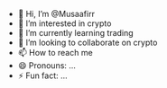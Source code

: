 - 👋 Hi, I’m @Musaafirr
- 👀 I’m interested in crypto 
- 🌱 I’m currently learning trading 
- 💞️ I’m looking to collaborate on crypto 
- 📫 How to reach me 
- 😄 Pronouns: ...
- ⚡ Fun fact: ...

<!---
Musaafirr/Musaafirr is a ✨ special ✨ repository because its `README.md` (this file) appears on your GitHub profile.
You can click the Preview link to take a look at your changes.
--->
